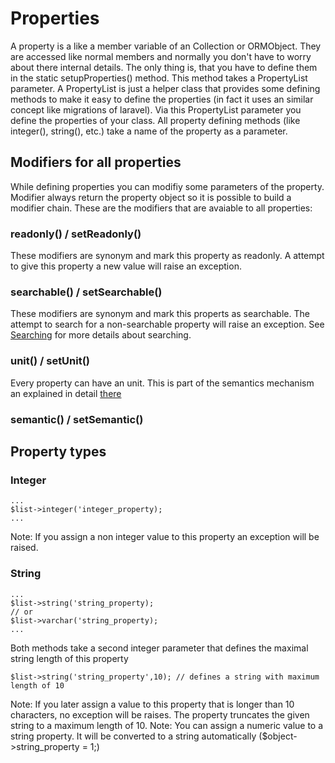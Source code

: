 
# Properties
A property is a like a member variable of an Collection or ORMObject. They are accessed like normal members and normally you don't have to worry about there internal details. The only thing is, that you have to define them in the static setupProperties() method. This method takes a PropertyList parameter. A PropertyList is just a helper class that provides some defining methods to make it easy to define the properties (in fact it uses an similar concept like migrations of laravel). Via this PropertyList parameter you define the properties of your class. All property defining methods (like integer(), string(), etc.) take a name of the property as a parameter.

## Modifiers for all properties
While defining properties you can modifiy some parameters of the property. Modifier always return the property object so it is possible to build a modifier chain. These are the modifiers that are avaiable to all properties:

### readonly() / setReadonly()
These modifiers are synonym and mark this property as readonly. A attempt to give this property a new value will raise an exception.

### searchable() / setSearchable()
These modifiers are synonym and mark this properts as searchable. The attempt to search for a non-searchable property will raise an exception. See [Searching](/doc/searching.md) for more details about searching.

### unit() / setUnit()
Every property can have an unit. This is part of the semantics mechanism an explained in detail [there](doc/md/SEMANTIC.md)

### semantic() / setSemantic()

## Property types
### Integer
```
...
$list->integer('integer_property);
...
```
Note: If you assign a non integer value to this property an exception will be raised. 

### String
```
...
$list->string('string_property);
// or
$list->varchar('string_property);
...
```
Both methods take a second integer parameter that defines the maximal string length of this property
```
$list->string('string_property',10); // defines a string with maximum length of 10
```
Note: If you later assign a value to this property that is longer than 10 characters, no exception will be raises. The property truncates the given string to a maximum length of 10.
Note: You can assign a numeric value to a string property. It will be converted to a string automatically ($object->string_property = 1;)

